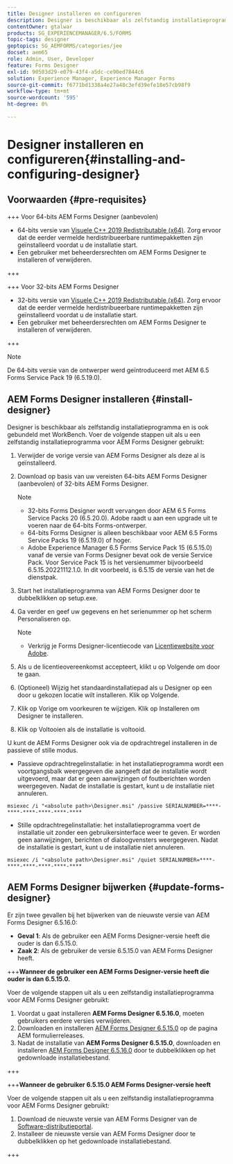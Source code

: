 ```yaml
---
title: Designer installeren en configureren
description: Designer is beschikbaar als zelfstandig installatieprogramma en is ook gebundeld met Workbench. Leer hoe u zelfstandige Designer installeert.
contentOwner: gtalwar
products: SG_EXPERIENCEMANAGER/6.5/FORMS
topic-tags: designer
geptopics: SG_AEMFORMS/categories/jee
docset: aem65
role: Admin, User, Developer
feature: Forms Designer
exl-id: 90503d29-e079-43f4-a5dc-ce90ed7844c6
solution: Experience Manager, Experience Manager Forms
source-git-commit: f6771bd1338a4e27a48c3efd39efe18e57cb98f9
workflow-type: tm+mt
source-wordcount: '595'
ht-degree: 0%

---
```


# Designer installeren en configureren{#installing-and-configuring-designer}

## Voorwaarden {#pre-requisites}

+++ Voor 64-bits AEM Forms Designer (aanbevolen)

* 64-bits versie van  [Visuele C++ 2019 Redistributable (x64)](https://learn.microsoft.com/en-us/cpp/windows/latest-supported-vc-redist?view=msvc-170). Zorg ervoor dat de eerder vermelde herdistribueerbare runtimepakketten zijn geïnstalleerd voordat u de installatie start.
* Een gebruiker met beheerdersrechten om AEM Forms Designer te installeren of verwijderen.

+++

+++ Voor 32-bits AEM Forms Designer

* 32-bits versie van  [Visuele C++ 2019 Redistributable (x64)](https://learn.microsoft.com/en-us/cpp/windows/latest-supported-vc-redist?view=msvc-170). Zorg ervoor dat de eerder vermelde herdistribueerbare runtimepakketten zijn geïnstalleerd voordat u de installatie start.
* Een gebruiker met beheerdersrechten om AEM Forms Designer te installeren of verwijderen.

+++

>[!NOTE]
>
> De 64-bits versie van de ontwerper werd geïntroduceerd met AEM 6.5 Forms Service Pack 19 (6.5.19.0).



## AEM Forms Designer installeren {#install-designer}

Designer is beschikbaar als zelfstandig installatieprogramma en is ook gebundeld met WorkBench. Voer de volgende stappen uit als u een zelfstandig installatieprogramma voor AEM Forms Designer gebruikt:

1. Verwijder de vorige versie van AEM Forms Designer als deze al is geïnstalleerd.
1. Download op basis van uw vereisten 64-bits AEM Forms Designer (aanbevolen) of 32-bits AEM Forms Designer.

   >[!NOTE]
   > 
   >* 32-bits Forms Designer wordt vervangen door AEM 6.5 Forms Service Packs 20 (6.5.20.0). Adobe raadt u aan een upgrade uit te voeren naar de 64-bits Forms-ontwerper.
   >* 64-bits Forms Designer is alleen beschikbaar voor AEM 6.5 Forms Service Packs 19 (6.5.19.0) of hoger.
   >* Adobe Experience Manager 6.5 Forms Service Pack 15 (6.5.15.0) vanaf de versie van Forms Designer bevat ook de versie Service Pack. Voor Service Pack 15 is het versienummer bijvoorbeeld 6.5.15.20221112.1.0. In dit voorbeeld, is 6.5.15 de versie van het de dienstpak.

1. Start het installatieprogramma van AEM Forms Designer door te dubbelklikken op setup.exe.
1. Ga verder en geef uw gegevens en het serienummer op het scherm Personaliseren op.

   >[!NOTE]
   >
   >* Verkrijg je Forms Designer-licentiecode van [Licentiewebsite voor Adobe](https://licensing.adobe.com/).

1. Als u de licentieovereenkomst accepteert, klikt u op Volgende om door te gaan.
1. (Optioneel) Wijzig het standaardinstallatiepad als u Designer op een door u gekozen locatie wilt installeren. Klik op Volgende.
1. Klik op Vorige om voorkeuren te wijzigen. Klik op Installeren om Designer te installeren.
1. Klik op Voltooien als de installatie is voltooid.

U kunt de AEM Forms Designer ook via de opdrachtregel installeren in de passieve of stille modus.

* Passieve opdrachtregelinstallatie: in het installatieprogramma wordt een voortgangsbalk weergegeven die aangeeft dat de installatie wordt uitgevoerd, maar dat er geen aanwijzingen of foutberichten worden weergegeven. Nadat de installatie is gestart, kunt u de installatie niet annuleren.

```shell
msiexec /i "<absolute path>\Designer.msi" /passive SERIALNUMBER=****-****-****-****-****-****
```

* Stille opdrachtregelinstallatie: het installatieprogramma voert de installatie uit zonder een gebruikersinterface weer te geven. Er worden geen aanwijzingen, berichten of dialoogvensters weergegeven. Nadat de installatie is gestart, kunt u de installatie niet annuleren.

```shell
msiexec /i "<absolute path>\Designer.msi" /quiet SERIALNUMBER=****-****-****-****-****-****
```

## AEM Forms Designer bijwerken {#update-forms-designer}

Er zijn twee gevallen bij het bijwerken van de nieuwste versie van AEM Forms Designer 6.5.16.0:

* **Geval 1**: Als de gebruiker een AEM Forms Designer-versie heeft die ouder is dan 6.5.15.0.
* **Zaak 2**: Als de gebruiker de versie 6.5.15.0 van AEM Forms Designer heeft.

+++**Wanneer de gebruiker een AEM Forms Designer-versie heeft die ouder is dan 6.5.15.0.**

Voer de volgende stappen uit als u een zelfstandig installatieprogramma voor AEM Forms Designer gebruikt:

1. Voordat u gaat installeren **AEM Forms Designer 6.5.16.0**, moeten gebruikers eerdere versies verwijderen.
1. Downloaden en installeren [AEM Forms Designer 6.5.15.0](https://experienceleague.adobe.com/docs/experience-manager-release-information/aem-release-updates/forms-updates/aem-forms-releases.html) op de pagina AEM formulierreleases.
1. Nadat de installatie van **AEM Forms Designer 6.5.15.0**, downloaden en installeren [AEM Forms Designer 6.5.16.0](https://experienceleague.adobe.com/docs/experience-manager-release-information/aem-release-updates/forms-updates/aem-forms-releases.html) door te dubbelklikken op het gedownloade installatiebestand.

+++

+++**Wanneer de gebruiker 6.5.15.0 AEM Forms Designer-versie heeft**

Voer de volgende stappen uit als u een zelfstandig installatieprogramma voor AEM Forms Designer gebruikt:
1. Download de nieuwste versie van AEM Forms Designer van de [Software-distributieportal](https://experienceleague.adobe.com/docs/experience-manager-release-information/aem-release-updates/forms-updates/aem-forms-releases.html).
1. Installeer de nieuwste versie van AEM Forms Designer door te dubbelklikken op het gedownloade installatiebestand.

+++